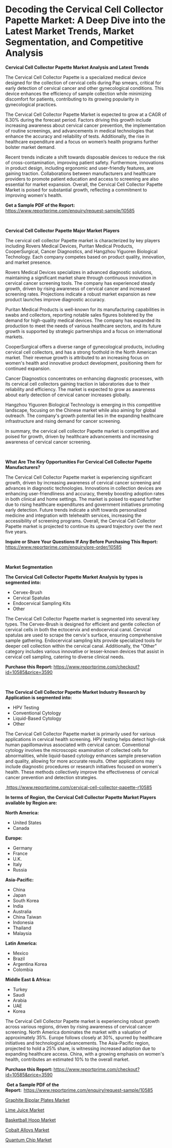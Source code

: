 <p><h1>Decoding the Cervical Cell Collector Papette Market: A Deep Dive into the Latest Market Trends, Market Segmentation, and Competitive Analysis</h1></p><p><strong>Cervical Cell Collector Papette Market Analysis and Latest Trends</strong></p>
<p><p>The Cervical Cell Collector Papette is a specialized medical device designed for the collection of cervical cells during Pap smears, critical for early detection of cervical cancer and other gynecological conditions. This device enhances the efficiency of sample collection while minimizing discomfort for patients, contributing to its growing popularity in gynecological practices.</p><p>The Cervical Cell Collector Papette Market is expected to grow at a CAGR of 6.30% during the forecast period. Factors driving this growth include increasing awareness about cervical cancer prevention, the implementation of routine screenings, and advancements in medical technologies that enhance the accuracy and reliability of tests. Additionally, the rise in healthcare expenditure and a focus on women’s health programs further bolster market demand.</p><p>Recent trends indicate a shift towards disposable devices to reduce the risk of cross-contamination, improving patient safety. Furthermore, innovations in product design, including ergonomic and user-friendly features, are gaining traction. Collaborations between manufacturers and healthcare providers to promote patient education and access to screening are also essential for market expansion. Overall, the Cervical Cell Collector Papette Market is poised for substantial growth, reflecting a commitment to improving women's health.</p></p>
<p><strong>Get a Sample PDF of the Report:&nbsp;</strong> <a href="https://www.reportprime.com/enquiry/request-sample/10585?utm_campaign=2016&utm_medium=2&utm_source=Github&utm_content=ia&utm_term=25122024&utm_id=cervical-cell-collector-papette">https://www.reportprime.com/enquiry/request-sample/10585</a></p>
<p>&nbsp;</p>
<p><strong>Cervical Cell Collector Papette Major Market Players</strong></p>
<p><p>The cervical cell collector Papette market is characterized by key players including Rovers Medical Devices, Puritan Medical Products, CooperSurgical, Cancer Diagnostics, and Hangzhou Yiguoren Biological Technology. Each company competes based on product quality, innovation, and market presence.</p><p>Rovers Medical Devices specializes in advanced diagnostic solutions, maintaining a significant market share through continuous innovation in cervical cancer screening tools. The company has experienced steady growth, driven by rising awareness of cervical cancer and increased screening rates. Projections indicate a robust market expansion as new product launches improve diagnostic accuracy.</p><p>Puritan Medical Products is well-known for its manufacturing capabilities in swabs and collectors, reporting notable sales figures bolstered by the demand for high-quality medical devices. The company has expanded its production to meet the needs of various healthcare sectors, and its future growth is supported by strategic partnerships and a focus on international markets.</p><p>CooperSurgical offers a diverse range of gynecological products, including cervical cell collectors, and has a strong foothold in the North American market. Their revenue growth is attributed to an increasing focus on women's health and innovative product development, positioning them for continued expansion.</p><p>Cancer Diagnostics concentrates on enhancing diagnostic processes, with its cervical cell collectors gaining traction in laboratories due to their reliability and efficiency. The market is expected to grow as awareness about early detection of cervical cancer increases globally.</p><p>Hangzhou Yiguoren Biological Technology is emerging in this competitive landscape, focusing on the Chinese market while also aiming for global outreach. The company's growth potential lies in the expanding healthcare infrastructure and rising demand for cancer screening.</p><p>In summary, the cervical cell collector Papette market is competitive and poised for growth, driven by healthcare advancements and increasing awareness of cervical cancer screening.</p></p>
<p>&nbsp;</p>
<p><strong>What Are The Key Opportunities For Cervical Cell Collector Papette Manufacturers?</strong></p>
<p><p>The Cervical Cell Collector Papette market is experiencing significant growth, driven by increasing awareness of cervical cancer screening and advances in diagnostic technologies. Innovations in collection devices are enhancing user-friendliness and accuracy, thereby boosting adoption rates in both clinical and home settings. The market is poised to expand further due to rising healthcare expenditures and government initiatives promoting early detection. Future trends indicate a shift towards personalized medicine and integration with telehealth services, increasing the accessibility of screening programs. Overall, the Cervical Cell Collector Papette market is projected to continue its upward trajectory over the next five years.</p></p>
<p><strong>Inquire or Share Your Questions If Any Before Purchasing This Report:</strong> <a href="https://www.reportprime.com/enquiry/pre-order/10585?utm_campaign=2016&utm_medium=2&utm_source=Github&utm_content=ia&utm_term=25122024&utm_id=cervical-cell-collector-papette">https://www.reportprime.com/enquiry/pre-order/10585</a></p>
<p>&nbsp;</p>
<p><strong>Market Segmentation</strong></p>
<p><strong>The Cervical Cell Collector Papette Market Analysis by types is segmented into:</strong></p>
<p><ul><li>Cervex-Brush</li><li>Cervical Spatulas</li><li>Endocervical Sampling Kits</li><li>Other</li></ul></p>
<p><p>The Cervical Cell Collector Papette market is segmented into several key types. The Cervex-Brush is designed for efficient and gentle collection of cervical cells in both the ectocervix and endocervical canal. Cervical spatulas are used to scrape the cervix's surface, ensuring comprehensive sample gathering. Endocervical sampling kits provide specialized tools for deeper cell collection within the cervical canal. Additionally, the "Other" category includes various innovative or lesser-known devices that assist in cervical cell sampling, catering to diverse clinical needs.</p></p>
<p><strong>Purchase this Report:&nbsp;</strong><a href="https://www.reportprime.com/checkout?id=10585&price=3590&utm_campaign=2016&utm_medium=2&utm_source=Github&utm_content=ia&utm_term=25122024&utm_id=cervical-cell-collector-papette">https://www.reportprime.com/checkout?id=10585&price=3590</a></p>
<p>&nbsp;</p>
<p><strong>The Cervical Cell Collector Papette Market Industry Research by Application is segmented into:</strong></p>
<p><ul><li>HPV Testing</li><li>Conventional Cytology</li><li>Liquid-Based Cytology</li><li>Other</li></ul></p>
<p><p>The Cervical Cell Collector Papette market is primarily used for various applications in cervical health screening. HPV testing helps detect high-risk human papillomavirus associated with cervical cancer. Conventional cytology involves the microscopic examination of collected cells for abnormalities, while liquid-based cytology enhances sample preservation and quality, allowing for more accurate results. Other applications may include diagnostic procedures or research initiatives focused on women's health. These methods collectively improve the effectiveness of cervical cancer prevention and detection strategies.</p></p>
<p><a href="https://www.reportprime.com/cervical-cell-collector-papette-r10585?utm_campaign=2016&utm_medium=2&utm_source=Github&utm_content=ia&utm_term=25122024&utm_id=cervical-cell-collector-papette">&nbsp;https://www.reportprime.com/cervical-cell-collector-papette-r10585</a></p>
<p><strong>In terms of Region, the Cervical Cell Collector Papette Market Players available by Region are:</strong></p>
<p>
    <p> <strong> North America: </strong>
        <ul>
            <li>United States</li>
            <li>Canada</li>
        </ul>
        </p> 
    <p> <strong> Europe: </strong>
        <ul>
            <li>Germany</li>
            <li>France</li>
            <li>U.K.</li>
            <li>Italy</li>
            <li>Russia</li>
        </ul>
        </p> 
    <p> <strong> Asia-Pacific: </strong>
        <ul>
            <li>China</li>
            <li>Japan</li>
            <li>South Korea</li>
            <li>India</li>
            <li>Australia</li>
            <li>China Taiwan</li>
            <li>Indonesia</li>
            <li>Thailand</li>
            <li>Malaysia</li>
        </ul>
        </p> 
    <p> <strong> Latin America: </strong>
        <ul>
            <li>Mexico</li>
            <li>Brazil</li>
            <li>Argentina Korea</li>
            <li>Colombia</li>
        </ul>
        </p> 
    <p> <strong> Middle East & Africa: </strong>
        <ul>
            <li>Turkey</li>
            <li>Saudi</li>
            <li>Arabia</li>
            <li>UAE</li>
            <li>Korea</li>
        </ul>
    </p>
    </p>
<p><p>The Cervical Cell Collector Papette market is experiencing robust growth across various regions, driven by rising awareness of cervical cancer screening. North America dominates the market with a valuation of approximately 35%. Europe follows closely at 30%, spurred by healthcare initiatives and technological advancements. The Asia-Pacific region, projected to hold a 25% share, is witnessing increased adoption due to expanding healthcare access. China, with a growing emphasis on women's health, contributes an estimated 10% to the overall market.</p></p>
<p><strong>Purchase this Report: </strong><a href="https://www.reportprime.com/checkout?id=10585&price=3590&utm_campaign=2016&utm_medium=2&utm_source=Github&utm_content=ia&utm_term=25122024&utm_id=cervical-cell-collector-papette">https://www.reportprime.com/checkout?id=10585&price=3590</a></p>
<p>&nbsp;<strong>Get a Sample PDF of the Report:&nbsp;&nbsp;</strong><a href="https://www.reportprime.com/enquiry/request-sample/10585?utm_campaign=2016&utm_medium=2&utm_source=Github&utm_content=ia&utm_term=25122024&utm_id=cervical-cell-collector-papette">https://www.reportprime.com/enquiry/request-sample/10585</a></p>
<p><strong></strong></p>
<p><p><a href="https://www.linkedin.com/pulse/graphite-bipolar-plates-market-report-2024-2031-evaluating-brlie?utm_campaign=2016&utm_medium=2&utm_source=Github&utm_content=ia&utm_term=25122024&utm_id=cervical-cell-collector-papette">Graphite Bipolar Plates Market</a></p><p><a href="https://www.linkedin.com/pulse/lime-juice-market-size-share-analysis-forecasted-cagr-104-6vsgf?utm_campaign=2016&utm_medium=2&utm_source=Github&utm_content=ia&utm_term=25122024&utm_id=cervical-cell-collector-papette">Lime Juice Market</a></p><p><a href="https://www.linkedin.com/pulse/comprehensive-basketball-hoop-market-report-2024-2031-142-cagr-70uwf?utm_campaign=2016&utm_medium=2&utm_source=Github&utm_content=ia&utm_term=25122024&utm_id=cervical-cell-collector-papette">Basketball Hoop Market</a></p><p><a href="https://www.linkedin.com/pulse/c-glance-reports-anmec?utm_campaign=2016&utm_medium=2&utm_source=Github&utm_content=ia&utm_term=25122024&utm_id=cervical-cell-collector-papette">Cobalt Alloys Market</a></p><p><a href="https://www.linkedin.com/pulse/future-quantum-chip-market-structural-insights-cagr-projections-83nff?utm_campaign=2016&utm_medium=2&utm_source=Github&utm_content=ia&utm_term=25122024&utm_id=cervical-cell-collector-papette">Quantum Chip Market</a></p></p>